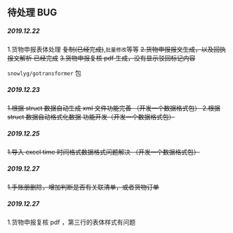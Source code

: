 ## 待处理 BUG

##### 2019.12.22

1.货物申报表体处理 ~~复制(已经完成)~~,`批量修改`等等
~~2.货物申报报文生成，以及回执报文解析  已经完成~~
~~3.货物申报复核 pdf 生成，没有显示驳回标记内容~~


`snowlyg/gotransformer` 包

##### 2019.12.23
~~1.根据 struct 数据自动生成 xml 文件功能完善 （开发一个数据格式包） 
2.根据 struct 数据自动格式化数据 功能开发（开发一个数据格式包）~~


##### 2019.12.25

~~1.导入 excel time 时间格式数据格式问题解决 （开发一个数据格式包）~~


##### 2019.12.27

~~1.手账册删除，增加判断是否有关联清单，或者货物订单~~

##### 2019.12.27

1.货物申报复核 pdf ，第三行的表体样式有问题
